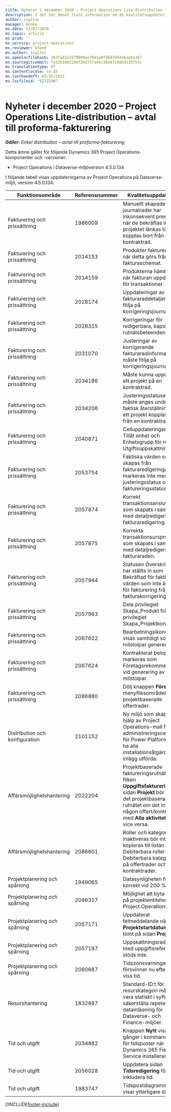 ```yaml
---
title: Nyheter i december 2020 – Project Operations Lite-distribution – avtal till proforma-fakturering
description: I det här ämnet finns information om de kvalitetsuppdateringar som är tillgängliga i utgåvan för december 2020 för Project Operations Lite-distribution - avtal till proforma-fakturering.
author: sigitac
manager: Annbe
ms.date: 12/07/2020
ms.topic: article
ms.prod: ''
ms.service: project-operations
ms.reviewer: kfend
ms.author: sigitac
ms.openlocfilehash: 383fa01a7d79989aef041a8fd68749446aeba367
ms.sourcegitcommit: fa32b1893286f20271fa4ec4be8fc68bd135f53c
ms.translationtype: HT
ms.contentlocale: sv-SE
ms.lasthandoff: 02/15/2021
ms.locfileid: "5272230"
---
```

# <a name="whats-new-december-2020---project-operations-lite-deployment---deal-to-proforma-invoicing"></a>Nyheter i december 2020 – Project Operations Lite-distribution – avtal till proforma-fakturering

_**Gäller:** Enkel distribution – avtal till proforma-fakturering_

Detta ämne gäller för följande Dynamics 365 Project Operations-komponenter och -versioner:

  - Project Operations i Dataverse-miljöversion 4.5.0.134 

I följande tabell visas uppdateringarna av Project Operations på Dataverse-miljö, version 4.5.0.134.

| **Funktionsområde** | **Referensnummer** | **Kvalitetsuppdatering** |
| --- | --- | --- |
| Fakturering och prissättning | 1986009 | Manuellt skapade journalrader har inkonsekvent prestanda när de bekräftas innan projektet länkas till eller kopplas bort från en kontraktrad. |
| Fakturering och prissättning | 2014153 | Produkter faktureras inte när detta görs från fakturaschemat. |
| Fakturering och prissättning | 2014159 | Produkterna hämtas inte när fakturan uppdateras för transaktioner. |
| Fakturering och prissättning | 2028174 | Uppdateringar av fakturaraddetaljer ska följa på korrigeringsjournallogik. |
| Fakturering och prissättning | 2028315 | Korrigeringar för redigerbara, kapslade rutnätsbeteenden. |
| Fakturering och prissättning | 2031070 | Justeringar av korrigerande fakturaradinformation måste följa på korrigeringsjournallogik. |
| Fakturering och prissättning | 2034186 | Måste kunna uppdatera ett projekt på en kontraktrad. |
| Fakturering och prissättning | 2034206 | Justeringsstatusen måste anges under faktisk återställning när ett projekt kopplas bort från en kontraktrad. |
| Fakturering och prissättning | 2040871 | Celluppdateringarna Tillåt enhet och Enhetsgrupp för rutnätet Utgiftsuppskattningar. |
| Fakturering och prissättning | 2053754 | Faktiska värden som skapas från fakturaredigeringar markeras inte med justeringsstatus och faktureringsstatus. |
| Fakturering och prissättning | 2057874 | Korrekt transaktionsanslutning som skapats i samband med detaljredigering av fakturaredigering. |
| Fakturering och prissättning | 2057875 | Korrekta transaktionsursprung som skapats i samband med detaljredigering av fakturaraden. |
| Fakturering och prissättning | 2057944 | Statusen Överskrid inte har ställts in som Bekräftad för faktiska värden som inte är redo för fakturering från en fakturakorrigering. |
| Fakturering och prissättning | 2057963 | Dela privilegiet Skapa\_Produkt från privilegiet Skapa\_Projektkontrakt. |
| Fakturering och prissättning | 2067622 | Bearbetningsikonen ska visas samtidigt som milstolpar genereras. |
| Fakturering och prissättning | 2067624 | Kontrakterat belopp ska markeras som Företagsrekommendation vid generering av milstolpar. |
| Fakturering och prissättning | 2086880 | Dölj knappen **Förslag** i menyfliksområdet för projektbaserade offertrader. |
| Distribution och konfiguration | 2101152 | Ny miljö som skapas med hjälp av Project Operations-mall från administreringscentret för Power Platform måste ha alla installationsåtgärder för inlägg utförda. |
|   Affärsmöjlighetshantering | 2022204 | Projektbaserade faktureringsrutnät på fliken **Uppgiftsfakturering** på sidan **Projekt** bör dölja det projektbaserade rutnätet om det inte finns någon offert/kontraktrad med **Alla aktiviteter** och vice versa. |
|   Affärsmöjlighetshantering | 2086601 | Roller och kategorier som inaktiveras bör inte kopieras till listan för Debiterbara roller och Debiterbara kategorier på offertrader och kontraktrader. |
| Projektplanering och spårning | 1949065 | Datasynligheten fungerar korrekt vid 200 % zoom |
| Projektplanering och spårning | 2046317 | Möjlighet att byta namn på projektentiteten i Project Operations |
| Projektplanering och spårning | 2057171 | Uppdaterat felmeddelande när fältet **Projektstartdatum** är tomt på sidan **Projekt**. |
| Projektplanering och spårning | 2057197 | Uppskattningsradtext med uppgiftsreferens stöds inte. |
| Projektplanering och spårning | 2060687 | Tidszonsvarningen försvinner nu efter en viss tid. |
| Resurshantering | 1832887 | Standard-ID:t för resurskategori måste vara statiskt i syfte att säkerställa repeterbara datainläsning för Dataverse- och Finance-miljöer. |
| Tid och utgift | 2034882 | Knappen **Nytt** visas två gånger i kommandofältet för tidsposter när Dynamics 365 Field Service installeras. |
| Tid och utgift | 2056028 | Uppdatera sidan **Tidsredigering** för att inkludera tid. |
| Tid och utgift | 1983747 | Tidspostdiagrammet visar ytterligare data. |


[!INCLUDE[footer-include](../../includes/footer-banner.md)]